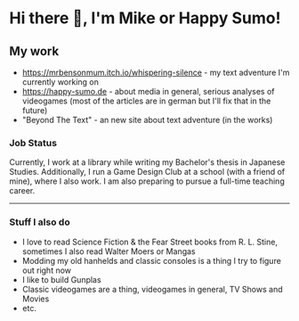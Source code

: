 <h1> Hi there 👋, I'm Mike or Happy Sumo! </h1>

<h2> My work</h2>

- https://mrbensonmum.itch.io/whispering-silence - my text adventure I'm currently working on
- https://happy-sumo.de - about media in general, serious analyses of videogames (most of the articles are in german but I'll fix that in the future)
- "Beyond The Text" - an new site about text adventure (in the works)

<h3> Job Status </h3>

Currently, I work at a library while writing my Bachelor's thesis in Japanese Studies. Additionally, I run a Game Design Club at a school (with a friend of mine), where I also work. I am also preparing to pursue a full-time teaching career.

<hr>

<h3> Stuff I also do </h3>

- I love to read Science Fiction & the Fear Street books from R. L. Stine, sometimes I also read Walter Moers or Mangas
- Modding my old hanhelds and classic consoles is a thing I try to figure out right now
- I like to build Gunplas
- Classic videogames are a thing, videogames in general, TV Shows and Movies
- etc.

